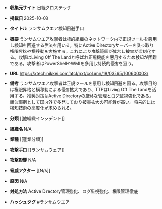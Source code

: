 - **収集元サイト**
日経クロステック

- **掲載日**
2025-10-08

- **タイトル**
ランサムウエア検知回避手口

- **概要**
ランサムウエア攻撃者は標的組織のネットワーク内で正規ツールを悪用し検知を回避する手法を用いる。特にActive Directoryサーバーを乗っ取り権限昇格や横移動を実施する。これにより攻撃範囲が拡大し被害が深刻化する。攻撃はLiving Off The Landと呼ばれ正規機能を悪用するため検知が困難である。攻撃者はPowerShellやWMIを多用し持続的侵害を狙う。

- **URL**
https://xtech.nikkei.com/atcl/nxt/column/18/03365/100600003/

- **備考**
ランサムウエア攻撃者は正規ツールを悪用し検知回避を図る。攻撃目的は権限昇格と横移動による侵害拡大であり、TTPはLiving Off The Landを活用する。推奨対策はActive Directoryの厳格な管理とログ監視強化である。類似事例として国内外で多発しており被害拡大の可能性が高い。将来的には検知技術の高度化が求められる。

- **分類**
[[他組織インシデント]]

- **組織名**
N/A

- **業種**
[[産業分類]]

- **攻撃手口**
[[ランサムウェア]]

- **攻撃影響**
N/A

- **脅威アクター**
[[N/A]]

- **原因**
N/A

- **対処方法**
Active Directory管理強化、ログ監視強化、権限管理徹底

- **ハッシュタグ**
#ランサムウエア
